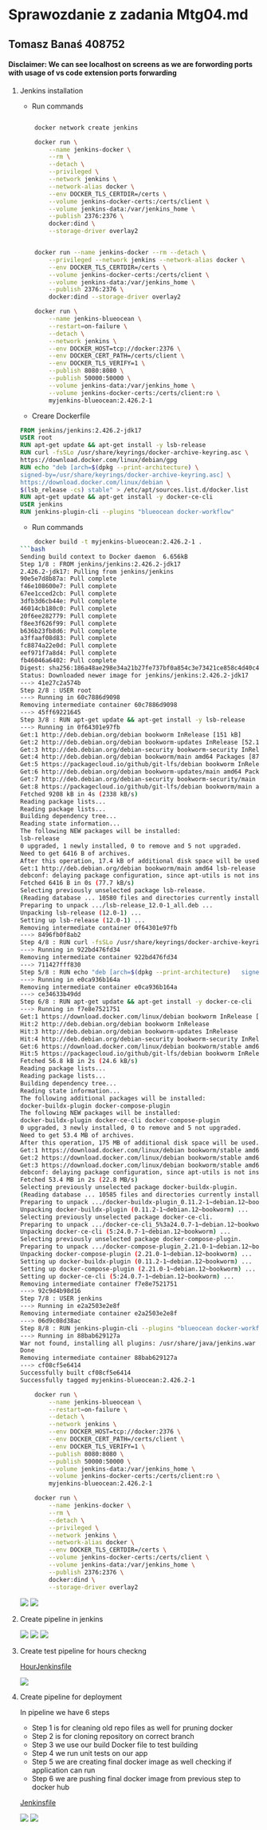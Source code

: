 # Sprawozdanie z zadania Mtg04.md
## Tomasz Banaś 408752

#### Disclaimer: We can see localhost on screens as we are forwording ports with usage of vs code extension ports forwarding

1) Jenkins installation

    * Run commands
    ```bash

        docker network create jenkins

        docker run \
            --name jenkins-docker \
            --rm \
            --detach \
            --privileged \
            --network jenkins \
            --network-alias docker \
            --env DOCKER_TLS_CERTDIR=/certs \
            --volume jenkins-docker-certs:/certs/client \
            --volume jenkins-data:/var/jenkins_home \
            --publish 2376:2376 \
            docker:dind \
            --storage-driver overlay2


        docker run --name jenkins-docker --rm --detach \
            --privileged --network jenkins --network-alias docker \
            --env DOCKER_TLS_CERTDIR=/certs \
            --volume jenkins-docker-certs:/certs/client \
            --volume jenkins-data:/var/jenkins_home \
            --publish 2376:2376 \
            docker:dind --storage-driver overlay2

        docker run \
            --name jenkins-blueocean \
            --restart=on-failure \
            --detach \
            --network jenkins \
            --env DOCKER_HOST=tcp://docker:2376 \
            --env DOCKER_CERT_PATH=/certs/client \
            --env DOCKER_TLS_VERIFY=1 \
            --publish 8080:8080 \
            --publish 50000:50000 \
            --volume jenkins-data:/var/jenkins_home \
            --volume jenkins-docker-certs:/certs/client:ro \
            myjenkins-blueocean:2.426.2-1
    ```

    * Creare Dockerfile

    ```dockerfile
    FROM jenkins/jenkins:2.426.2-jdk17
    USER root
    RUN apt-get update && apt-get install -y lsb-release
    RUN curl -fsSLo /usr/share/keyrings/docker-archive-keyring.asc \
    https://download.docker.com/linux/debian/gpg
    RUN echo "deb [arch=$(dpkg --print-architecture) \
    signed-by=/usr/share/keyrings/docker-archive-keyring.asc] \
    https://download.docker.com/linux/debian \
    $(lsb_release -cs) stable" > /etc/apt/sources.list.d/docker.list
    RUN apt-get update && apt-get install -y docker-ce-cli
    USER jenkins
    RUN jenkins-plugin-cli --plugins "blueocean docker-workflow"
    ```

    * Run commands
    ```bash
        docker build -t myjenkins-blueocean:2.426.2-1 .
    ```bash
    Sending build context to Docker daemon  6.656kB
    Step 1/8 : FROM jenkins/jenkins:2.426.2-jdk17
    2.426.2-jdk17: Pulling from jenkins/jenkins
    90e5e7d8b87a: Pull complete 
    f46e108600e7: Pull complete 
    67ee1cced2cb: Pull complete 
    3dfb3d6cb44e: Pull complete 
    46014cb180c0: Pull complete 
    20f6ee282779: Pull complete 
    f8ee3f626f99: Pull complete 
    b636b23fb8d6: Pull complete 
    a3ffaaf08d83: Pull complete 
    fc8874a22e0d: Pull complete 
    eef971f7a8d4: Pull complete 
    fb46046a6402: Pull complete 
    Digest: sha256:186a48ae298e34a21b27fe737bf0a854c3e73421ce858c4d40c403802589e23f
    Status: Downloaded newer image for jenkins/jenkins:2.426.2-jdk17
    ---> 41e27c2a574b
    Step 2/8 : USER root
    ---> Running in 60c7886d9098
    Removing intermediate container 60c7886d9098
    ---> 45ff69221645
    Step 3/8 : RUN apt-get update && apt-get install -y lsb-release
    ---> Running in 0f64301e97fb
    Get:1 http://deb.debian.org/debian bookworm InRelease [151 kB]
    Get:2 http://deb.debian.org/debian bookworm-updates InRelease [52.1 kB]
    Get:3 http://deb.debian.org/debian-security bookworm-security InRelease [48.0 kB]
    Get:4 http://deb.debian.org/debian bookworm/main amd64 Packages [8787 kB]
    Get:5 https://packagecloud.io/github/git-lfs/debian bookworm InRelease [28.0 kB]
    Get:6 http://deb.debian.org/debian bookworm-updates/main amd64 Packages [11.3 kB]
    Get:7 http://deb.debian.org/debian-security bookworm-security/main amd64 Packages [128 kB]
    Get:8 https://packagecloud.io/github/git-lfs/debian bookworm/main amd64 Packages [2282 B]
    Fetched 9208 kB in 4s (2338 kB/s)
    Reading package lists...
    Reading package lists...
    Building dependency tree...
    Reading state information...
    The following NEW packages will be installed:
    lsb-release
    0 upgraded, 1 newly installed, 0 to remove and 5 not upgraded.
    Need to get 6416 B of archives.
    After this operation, 17.4 kB of additional disk space will be used.
    Get:1 http://deb.debian.org/debian bookworm/main amd64 lsb-release all 12.0-1 [6416 B]
    debconf: delaying package configuration, since apt-utils is not installed
    Fetched 6416 B in 0s (77.7 kB/s)
    Selecting previously unselected package lsb-release.
    (Reading database ... 10580 files and directories currently installed.)
    Preparing to unpack .../lsb-release_12.0-1_all.deb ...
    Unpacking lsb-release (12.0-1) ...
    Setting up lsb-release (12.0-1) ...
    Removing intermediate container 0f64301e97fb
    ---> 8496fb0f8ab2
    Step 4/8 : RUN curl -fsSLo /usr/share/keyrings/docker-archive-keyring.asc   https://download.docker.com/linux/debian/gpg
    ---> Running in 922bd476fd34
    Removing intermediate container 922bd476fd34
    ---> 711427fff830
    Step 5/8 : RUN echo "deb [arch=$(dpkg --print-architecture)   signed-by=/usr/share/keyrings/docker-archive-keyring.asc]   https://download.docker.com/linux/debian   $(lsb_release -cs) stable" > /etc/apt/sources.list.d/docker.list
    ---> Running in e0ca936b164a
    Removing intermediate container e0ca936b164a
    ---> ce34633b49dd
    Step 6/8 : RUN apt-get update && apt-get install -y docker-ce-cli
    ---> Running in f7e8e7521751
    Get:1 https://download.docker.com/linux/debian bookworm InRelease [43.3 kB]
    Hit:2 http://deb.debian.org/debian bookworm InRelease
    Hit:3 http://deb.debian.org/debian bookworm-updates InRelease
    Hit:4 http://deb.debian.org/debian-security bookworm-security InRelease
    Get:6 https://download.docker.com/linux/debian bookworm/stable amd64 Packages [13.5 kB]
    Hit:5 https://packagecloud.io/github/git-lfs/debian bookworm InRelease
    Fetched 56.8 kB in 2s (24.6 kB/s)
    Reading package lists...
    Reading package lists...
    Building dependency tree...
    Reading state information...
    The following additional packages will be installed:
    docker-buildx-plugin docker-compose-plugin
    The following NEW packages will be installed:
    docker-buildx-plugin docker-ce-cli docker-compose-plugin
    0 upgraded, 3 newly installed, 0 to remove and 5 not upgraded.
    Need to get 53.4 MB of archives.
    After this operation, 175 MB of additional disk space will be used.
    Get:1 https://download.docker.com/linux/debian bookworm/stable amd64 docker-buildx-plugin amd64 0.11.2-1~debian.12~bookworm [28.2 MB]
    Get:2 https://download.docker.com/linux/debian bookworm/stable amd64 docker-ce-cli amd64 5:24.0.7-1~debian.12~bookworm [13.3 MB]
    Get:3 https://download.docker.com/linux/debian bookworm/stable amd64 docker-compose-plugin amd64 2.21.0-1~debian.12~bookworm [11.9 MB]
    debconf: delaying package configuration, since apt-utils is not installed
    Fetched 53.4 MB in 2s (22.8 MB/s)
    Selecting previously unselected package docker-buildx-plugin.
    (Reading database ... 10585 files and directories currently installed.)
    Preparing to unpack .../docker-buildx-plugin_0.11.2-1~debian.12~bookworm_amd64.deb ...
    Unpacking docker-buildx-plugin (0.11.2-1~debian.12~bookworm) ...
    Selecting previously unselected package docker-ce-cli.
    Preparing to unpack .../docker-ce-cli_5%3a24.0.7-1~debian.12~bookworm_amd64.deb ...
    Unpacking docker-ce-cli (5:24.0.7-1~debian.12~bookworm) ...
    Selecting previously unselected package docker-compose-plugin.
    Preparing to unpack .../docker-compose-plugin_2.21.0-1~debian.12~bookworm_amd64.deb ...
    Unpacking docker-compose-plugin (2.21.0-1~debian.12~bookworm) ...
    Setting up docker-buildx-plugin (0.11.2-1~debian.12~bookworm) ...
    Setting up docker-compose-plugin (2.21.0-1~debian.12~bookworm) ...
    Setting up docker-ce-cli (5:24.0.7-1~debian.12~bookworm) ...
    Removing intermediate container f7e8e7521751
    ---> 92c9d4b98d16
    Step 7/8 : USER jenkins
    ---> Running in e2a2503e2e8f
    Removing intermediate container e2a2503e2e8f
    ---> 06d9c08d38ac
    Step 8/8 : RUN jenkins-plugin-cli --plugins "blueocean docker-workflow"
    ---> Running in 88bab629127a
    War not found, installing all plugins: /usr/share/java/jenkins.war
    Done
    Removing intermediate container 88bab629127a
    ---> cf08cf5e6414
    Successfully built cf08cf5e6414
    Successfully tagged myjenkins-blueocean:2.426.2-1
    ```
    ```bash
        docker run \
            --name jenkins-blueocean \
            --restart=on-failure \
            --detach \
            --network jenkins \
            --env DOCKER_HOST=tcp://docker:2376 \
            --env DOCKER_CERT_PATH=/certs/client \
            --env DOCKER_TLS_VERIFY=1 \
            --publish 8080:8080 \
            --publish 50000:50000 \
            --volume jenkins-data:/var/jenkins_home \
            --volume jenkins-docker-certs:/certs/client:ro \
            myjenkins-blueocean:2.426.2-1
    ```

    ```bash
        docker run \
            --name jenkins-docker \
            --rm \
            --detach \
            --privileged \
            --network jenkins \
            --network-alias docker \
            --env DOCKER_TLS_CERTDIR=/certs \
            --volume jenkins-docker-certs:/certs/client \
            --volume jenkins-data:/var/jenkins_home \
            --publish 2376:2376 \
            docker:dind \
            --storage-driver overlay2
    ```


    ![](images/jenkins_docker.png)
    ![](images/jenkins_running.png)






2) Create pipeline in jenkins

    ![](images/create_pipeline_step_1.png)
    ![](images/create_pipeline_step_2.png)
    ![](images/create_pipeline_step_3.png)

3) Create test pipeline for hours checkng

    [HourJenkinsfile](HourJenkinsfile)

    ![](images/jenkins_fail_odd_hour.png)

4) Create pipeline for deployment

    In pipeline we have 6 steps
    - Step 1 is for cleaning old repo files as well for pruning docker 
    - Step 2 is for cloning repository on correct branch
    - Step 3 we use our build Docker file to test building
    - Step 4 we run unit tests on our app
    - Step 5 we are creating final docker image as well checking if application can run
    - Step 6 we are pushing final docker image from previous step to docker hub

    [Jenkinsfile](Jenkinsfile)

    ![](images/deploy_pipeline_done.png)
    ![](images/deploy_pipeline_result.png)